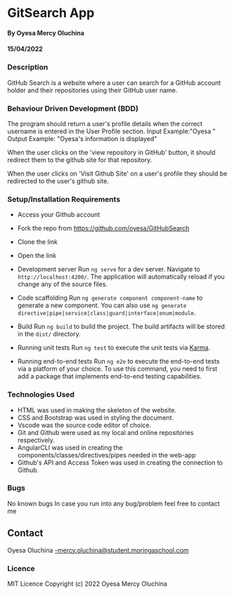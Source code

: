# GitSearch App
#### By Oyesa Mercy Oluchina
#### 15/04/2022

### Description
GitHub Search is a website where a user can search for a GitHub account holder and their repositories using their GitHub user name. 

### Behaviour Driven Development (BDD)
The program should return a user's profile details when the correct username is entered in the User Profile section.
    Input Example:"Oyesa "
    Output Example: "Oyesa's information is displayed"

When the user clicks on the 'view repository in GitHub' button, it should redirect them to the github site for that repository.

When the user clicks on 'Visit Github Site' on a user's profile they should be redirected to the user's github site.


### Setup/Installation Requirements
* Access your Github account
* Fork the repo from https://github.com/oyesa/GitHubSearch
* Clone the link
* Open the link 

* Development server
Run `ng serve` for a dev server. Navigate to `http://localhost:4200/`. The application will automatically reload if you change any of the source files.
* Code scaffolding
Run `ng generate component component-name` to generate a new component. You can also use `ng generate directive|pipe|service|class|guard|interface|enum|module`.
* Build
Run `ng build` to build the project. The build artifacts will be stored in the `dist/` directory.
* Running unit tests
Run `ng test` to execute the unit tests via [Karma](https://karma-runner.github.io).
* Running end-to-end tests
Run `ng e2e` to execute the end-to-end tests via a platform of your choice. To use this command, you need to first add a package that implements end-to-end testing capabilities.


### Technologies Used
* HTML was used in making the skeleton of the website.
* CSS and Bootstrap was used in styling the document.
* Vscode was the source code editor of choice.
* Git and Github were used as my local and online repositories respectively.
* AngularCLI was used in creating the components/classes/directives/pipes needed in the web-app
* Github's API and Access Token was used in creating the connection to Github.


### Bugs
No known bugs
In case you run into any bug/problem feel free to contact me

## Contact
Oyesa Oluchina -mercy.oluchina@student.moringaschool.com

 ### Licence
 MIT Licence
 Copyright (c) 2022 Oyesa Mercy Oluchina



